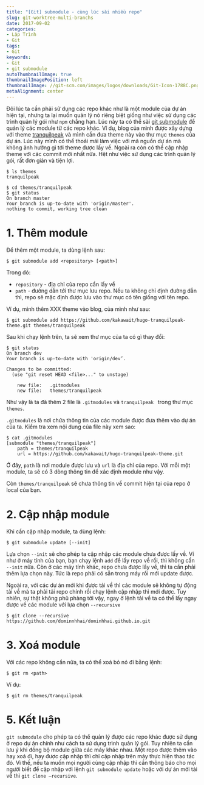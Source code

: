 ```yaml
---
title: "[Git] submodule - cùng lúc sài nhiều repo"
slug: git-worktree-multi-branchs
date: 2017-09-02
categories:
- Lập Trình
- Git
tags:
- Git
keywords:
- Git
- git submodule
autoThumbnailImage: true
thumbnailImagePosition: left
thumbnailImage: //git-scm.com/images/logos/downloads/Git-Icon-1788C.png
metaAlignment: center
---
```

Đôi lúc ta cần phải sử dụng các repo khác như là một module của dự án hiện tại,
nhưng ta lại muốn quản lý nó riêng biệt giống như việc sử dụng các trình quản lý
gói như `npm` chẳng hạn.
Lúc này ta có thể sài <a href=“https://git-scm.com/docs/git-submodule” target=“_blank”>git submodule</a> để quản lý các module từ các repo khác.
Ví dụ, blog của mình được xây dựng với theme <a href="https://github.com/kakawait/hugo-tranquilpeak-theme" target="_blank">tranquilpeak</a>
và mình cần đưa theme này vào thư mục `themes` của dự án.
Lúc này mình có thể thoải mái làm việc với mã nguồn dự án mà không ảnh hưởng gì tới theme được lấy về. Ngoài ra còn có thể cập nhập theme với các commit mới nhất nữa.
Hệt như việc sử dụng các trình quản lý gói, rất đơn giản và tiện lợi.

```
$ ls themes
tranquilpeak

$ cd themes/tranquilpeak
$ git status
On branch master
Your branch is up-to-date with 'origin/master'.
nothing to commit, working tree clean
```

# 1. Thêm module
Để thêm một module, ta dùng lệnh sau:
```
$ git submodule add <repository> [<path>]
```
Trong đó:

 * `repository` - địa chỉ của repo cần lấy về
 * `path` - đường dẫn tới thư mục lưu repo. Nếu ta không chỉ định đường dẫn thì, repo sẽ mặc định được lưu vào thư mục có tên giống với tên repo.

Ví dụ, mình thêm XXX theme vào blog, của mình như sau:
```
$ git submodule add https://github.com/kakawait/hugo-tranquilpeak-theme.git themes/tranquilpeak

```
Sau khi chạy lệnh trên, ta sẽ xem thư mục của ta có gì thay đổi:
```
$ git status
On branch dev
Your branch is up-to-date with 'origin/dev’.

Changes to be committed:
  (use "git reset HEAD <file>..." to unstage)

	new file:   .gitmodules
	new file:   themes/tranquilpeak
```
Như vậy là ta đã thêm 2 file là `.gitmodules` và `tranquilpeak ` trong thư mục `themes`.

`.gitmodules` là nơi chứa thông tin của các module được đưa thêm vào dự án của ta.
Kiểm tra xem nội dung của file này xem sao:
```
$ cat .gitmodules
[submodule "themes/tranquilpeak"]
	path = themes/tranquilpeak
	url = https://github.com/kakawait/hugo-tranquilpeak-theme.git
```
Ở đây, `path` là nơi module được lưu và `url` là địa chỉ của repo.
Với mỗi một module, ta sẽ có 3 dòng thông tin để xác định module như vậy.

Còn `themes/tranquilpeak` sẽ chưa thông tin về commit hiện tại của repo ở local của bạn.

# 2. Cập nhập module
Khi cần cập nhập module, ta dùng lệnh:
```
$ git submodule update [--init]
```

Lựa chọn `--init` sẽ cho phép ta cập nhập các module chưa được lấy về.
Ví như ở máy tính của bạn, bạn chạy lệnh `add` để lấy repo về rồi,
thì không cần `--init` nữa.
Còn ở các máy tính khác, repo chưa được lấy về,
thì ta cần phải thêm lựa chọn này.
Tức là repo phải có sẵn trong máy rồi mới update được.

Ngoài ra, với các dự án mới khi được tải về thì các module sẽ không tự động tải về mà ta phải tải repo chính rồi chạy lệnh cập nhập thì mới được.
Tuy nhiên, sự thật không phũ phàng tới vậy,
ngay ở lệnh tải về ta có thể lấy ngay được về các module với lựa chọn `--recursive`

```
$ git clone --recursive https://github.com/dominnhhai/dominhhai.github.io.git
```

# 3. Xoá module
Với các repo không cần nữa, ta có thể xoá bỏ nó đi bằng lệnh:
```
$ git rm <path>
```

Ví dụ:
```
$ git rm themes/tranquilpeak
```

# 5. Kết luận
`git submodule` cho phép ta có thể quản lý được các repo khác được sử dụng ở repo dự án chính như cách ta sử dụng trình quản lý gói.
Tuy nhiên ta cần lưu ý khi đồng bộ module giữa các máy khác nhau.
Một repo được thêm vào hay xoá đi, hay được cập nhập thì chỉ cập nhập trên máy thực hiện thao tác đó.
Vì thế, nếu ta muốn mọi người cùng cập nhập thì cần thông báo cho mọi người biết để cập nhập với lệnh `git submodule update` hoặc với dự án mới tải về thì `git clone —recursive`.

